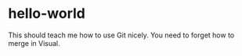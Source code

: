 # hello-world
This should teach me how to use Git nicely.
You need to forget how to merge in Visual.



